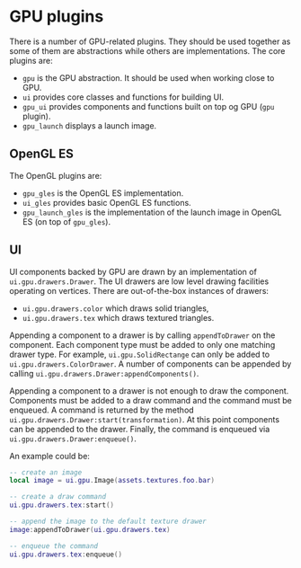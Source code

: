 GPU plugins
====

There is a number of GPU-related plugins. They should be used together as some of them are abstractions while others are implementations. The core plugins are:
- `gpu` is the GPU abstraction. It should be used when working close to GPU.
- `ui` provides core classes and functions for building UI.
- `gpu_ui` provides components and functions built on top og GPU (`gpu` plugin).
- `gpu_launch` displays a launch image.

OpenGL ES
----

The OpenGL plugins are:
- `gpu_gles` is the OpenGL ES implementation.
- `ui_gles` provides basic OpenGL ES functions.
- `gpu_launch_gles` is the implementation of the launch image in OpenGL ES (on top of `gpu_gles`).

UI
----

UI components backed by GPU are drawn by an implementation of `ui.gpu.drawers.Drawer`. The UI drawers are low level drawing facilities operating on vertices. There are out-of-the-box instances of drawers:
- `ui.gpu.drawers.color` which draws solid triangles,
- `ui.gpu.drawers.tex` which draws textured triangles.

Appending a component to a drawer is by calling `appendToDrawer` on the component. Each component type must be added to only one matching drawer type. For example, `ui.gpu.SolidRectange` can only be added to `ui.gpu.drawers.ColorDrawer`. A number of components can be appended by calling `ui.gpu.drawers.Drawer:appendComponents()`.

Appending a component to a drawer is not enough to draw the component. Components must be added to a draw command and the command must be enqueued. A command is returned by the method `ui.gpu.drawers.Drawer:start(transformation)`. At this point components can be appended to the drawer. Finally, the command is enqueued via `ui.gpu.drawers.Drawer:enqueue()`.

An example could be:
```lua
-- create an image
local image = ui.gpu.Image(assets.textures.foo.bar)

-- create a draw command
ui.gpu.drawers.tex:start()

-- append the image to the default texture drawer
image:appendToDrawer(ui.gpu.drawers.tex)

-- enqueue the command
ui.gpu.drawers.tex:enqueue()
```
